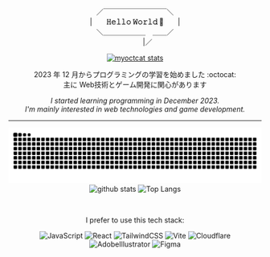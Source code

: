 <div align="center">

／￣￣￣￣￣￣￣￣￣＼  
|　　**𝙷𝚎𝚕𝚕𝚘 𝚆𝚘𝚛𝚕𝚍 🚀**　　|  
＼＿＿＿＿＿＿　＿＿／  
 　 　　 |／

<a href="https://myoctocat.com/"><img alt="myoctcat stats" height="200px" src="https://github.com/kagomen/kagomen/assets/154225199/ca01b64c-7a2b-43db-a1e9-c013bb6ce4d9"></a>

2023 年 12 月からプログラミングの学習を始めました :octocat:  
主に Web技術とゲーム開発に関心があります  

_I started learning programming in December 2023._  
_I'm mainly interested in web technologies and game development._  

---

<a href="https://github.com/Platane/snk">
<picture>
  <source media="(prefers-color-scheme: dark)" srcset="./img/snake-dark.svg" />
  <source media="(prefers-color-scheme: light)" srcset="./img/snake.svg" />
  <img alt="github-snake" src="./img/snake.svg" width="640px"/>
</picture>
</a>

 <img alt="github stats" height="150px" src="https://github-readme-stats.vercel.app/api?username=kagomen&hide_title=true&text_color=777&bg_color=00000000&theme=gotham" />
 <img alt="Top Langs" height="150px" src="https://github-readme-stats.vercel.app/api/top-langs/?username=kagomen&layout=compact&show_icons=true&card_width=382&title_color=777&text_color=777&bg_color=00000000&theme=gotham" />

&nbsp;

I prefer to use this tech stack:  

![JavaScript](https://img.shields.io/badge/-JavaScript-F7DF1E.svg?logo=javascript&logoColor=fff&textColor=fff)
![React](https://img.shields.io/badge/-React-61DAFB.svg?logo=react&logoColor=fff)
![TailwindCSS](https://img.shields.io/badge/-Tailwind_CSS-06B6D4.svg?logo=tailwindcss&logoColor=fff)
![Vite](https://img.shields.io/badge/-Vite-646CFF.svg?logo=vite&logoColor=fff)
![Cloudflare](https://img.shields.io/badge/-Cloudflare-F38020.svg?logo=cloudflare&logoColor=fff)
![AdobeIllustrator](https://img.shields.io/badge/-Illustrator-FF9A00.svg?logo=adobeillustrator&logoColor=fff)
![Figma](https://img.shields.io/badge/-Figma-F24E1E.svg?logo=figma&logoColor=fff)
</div>
